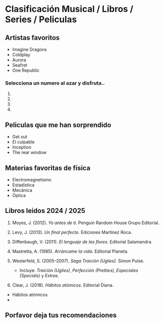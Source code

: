 # Clasificación Musical / Libros / Series / Peliculas

## Artistas favoritos 
- Imagine Dragons
- Coldplay
- Aurora
- Seafret
- One Republic

### Selecciona un numero al azar y disfruta..

1. [ ](https://youtu.be/WI0Ls4EC_E0?si=j8cZLtAla9Sc-B4w)
2. [ ](https://youtu.be/Y1YTg6SEed8?si=pdLXQhZ7u9T6dISF)
3. [ ](https://youtu.be/1Hqjaqi8xGs?si=gL48uVG9Hh83UGVj)
4. [ ](https://youtu.be/Y56lpXvXbs0?si=HWhbI_VZg-w9sVbB)

## Peliculas que me han sorprendido

- Get out
- El culpable
- Inception
- The rear window

## Materias favoritas de física

- Electromagnetismo
- Estadística
- Mecánica
- Óptica

## Libros leidos 2024 / 2025

1. Moyes, J. (2012). *Yo antes de ti*. Penguin Random House Grupo Editorial.

2. Levy, J. (2013). *Un final perfecto*. Ediciones Martínez Roca.

3. Diffenbaugh, V. (2011). *El lenguaje de las flores*. Editorial Salamandra.

4. Mastretta, A. (1985). *Arráncame la vida*. Editorial Planeta.

5. Westerfeld, S. (2005–2007). *Saga Traición (Uglies)*. Simon Pulse.
   - Incluye: *Traición (Uglies)*, *Perfección (Pretties)*, *Especiales (Specials)* y *Extras*.

6. Clear, J. (2018). *Hábitos atómicos*. Editorial Diana.

- Hábitos atómicos
- 

## Porfavor deja tus recomendaciones

